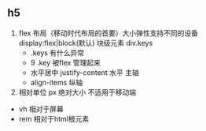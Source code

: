 ## h5
1. flex 布局（移动时代布局的首要）大小弹性支持不同的设备
   display:flex|block(默认)
   块级元素 div.keys
   - .keys 有什么异常
   - 9 .key 被flex 管理起来 
   - 水平居中 justify-content 水平 主轴
   - align-items 纵轴 
2. 相对单位
    px 绝对大小 不适用于移动端
  - vh 相对于屏幕
  - rem 相对于html根元素